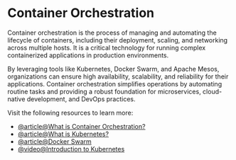 # Container Orchestration  

Container orchestration is the process of managing and automating the lifecycle of containers, including their deployment, scaling, and networking across multiple hosts. It is a critical technology for running complex containerized applications in production environments.  

By leveraging tools like Kubernetes, Docker Swarm, and Apache Mesos, organizations can ensure high availability, scalability, and reliability for their applications. Container orchestration simplifies operations by automating routine tasks and providing a robust foundation for microservices, cloud-native development, and DevOps practices.  

Visit the following resources to learn more:  

- [@article@What is Container Orchestration?](https://www.redhat.com/en/topics/containers/what-is-container-orchestration)  
- [@article@What is Kubernetes?](https://kubernetes.io/docs/tutorials/kubernetes-basics/)  
- [@article@Docker Swarm](https://docs.docker.com/engine/swarm/)
- [@video@Introduction to Kubernetes](https://www.youtube.com/watch?v=PH-2FfFD2PU)  
